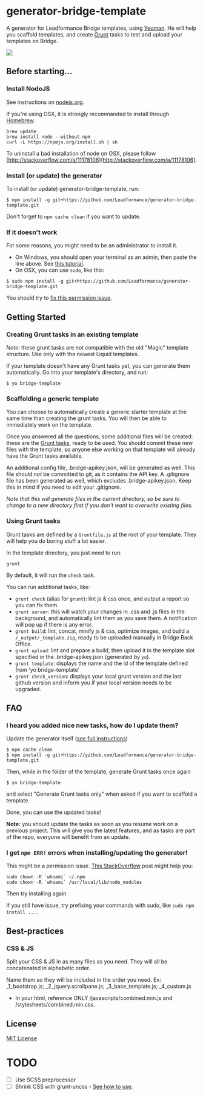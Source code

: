 # generator-bridge-template

A generator for Leadformance Bridge templates, using [Yeoman](http://yeoman.io).
He will help you scaffold templates, and create [Grunt](http://gruntjs.com) tasks to test and upload your templates on Bridge.

![](http://i.imgur.com/CYiHTVE.png)

## Before starting...

### Install NodeJS

See instructions on [nodejs.org](http://nodejs.org).

If you're using OSX, it is strongly recommanded to install through [Homebrew](http://brew.sh): 
```
brew update
brew install node --without-npm
curl -L https://npmjs.org/install.sh | sh
```

To uninstall a bad installation of node on OSX, please follow [http://stackoverflow.com/a/11178106](http://stackoverflow.com/a/11178106).

### Install (or update) the generator

To install (or update) generator-bridge-template, run:

```
$ npm install -g git+https://github.com/Leadformance/generator-bridge-template.git
```

Don't forget to `npm cache clean` if you want to update.

### If it doesn't work

For some reasons, you might need to be an administrator to install it.

- On Windows, you should open your terminal as an admin, then paste the line above. See [this tutorial](http://www.howtogeek.com/howto/windows-vista/run-a-command-as-administrator-from-the-windows-vista-run-box/).
- On OSX, you can use `sudo`, like this:

```
$ sudo npm install -g git+https://github.com/Leadformance/generator-bridge-template.git
```

You should try to [fix this permission issue](#i-get-npm-err-errors-when-installingupdating-the-generator).

## Getting Started

### Creating Grunt tasks in an existing template

*Note*: these grunt tasks are not compatible with the old "Magic" template structure. Use only with the newest Liquid templates.

If your template doesn't have any Grunt tasks yet, you can generate them automatically.
Go into your template's directory, and run:

```
$ yo bridge-template
```

### Scaffolding a generic template

You can choose to automatically create a generic starter template at the same time than creating the grunt tasks.
You will then be able to immediately work on the template.

Once you answered all the questions, some additional files will be created: these are the [Grunt tasks](#using-grunt-tasks), ready to be used.
You should commit these new files with the template, so anyone else working on that template will already have the Grunt tasks available.

An additional config file, .bridge-apikey.json, will be generated as well.
This file should *not* be committed to git, as it contains the API key.
A .gitignore file has been generated as well, which excludes .bridge-apikey.json.
Keep this in mind if you need to edit your .gitignore.

*Note that this will generate files in the current directory, so be sure to change to a new directory first if you don't want to overwrite existing files.*

### Using Grunt tasks

Grunt tasks are defined by a `Gruntfile.js` at the root of your template.
They will help you do boring stuff a lot easier.

In the template directory, you just need to run:

```
grunt
```

By default, it will run the `check` task.

You can run additional tasks, like:

- `grunt check` (alias for `grunt`): lint js & css once, and output a report so you can fix them.
- `grunt server`: this will watch your changes in .css and .js files in the background, and automatically lint them as you save them. A notification will pop up if there is any error.
- `grunt build`: lint, concat, minify js & css, optimize images, and build a `/_output/_template.zip`, ready to be uploaded manually in Bridge Back Office.
- `grunt upload`: lint and prepare a build, then upload it in the template slot specified in the .bridge-apikey.json (generated by `yo`).
- `grunt template`: displays the name and the id of the template defined from 'yo bridge-template'
- `grunt check_version`: displays your local grunt version and the last github version and inform you if your local version needs to be upgraded. 

## FAQ

### I heard you added nice new tasks, how do I update them?

Update the generator itself ([see full instructions](#install-or-update-the-generator))

```
$ npm cache clean
$ npm install -g git+https://github.com/Leadformance/generator-bridge-template.git
```

Then, while in the folder of the template, generate Grunt tasks once again

```
$ yo bridge-template
```

and select "Generate Grunt tasks only" when asked if you want to scaffold a template.

Done, you can use the updated tasks!

**Note:** you should update the tasks as soon as you resume work on a previous project. This will give you the latest features, and as tasks are part of the repo, everyone will benefit from an update.

### I get `npm ERR!` errors when installing/updating the generator!

This might be a permission issue.
[This StackOverflow](http://stackoverflow.com/a/16151707) post might help you:

```
sudo chown -R `whoami` ~/.npm
sudo chown -R `whoami` /usr/local/lib/node_modules
```

Then try installing again.

If you still have issue, try prefixing your commands with sudo, like `sudo npm install ...`.

## Best-practices

### CSS & JS

Split your CSS & JS in as many files as you need. They will all be concatenated in alphabetic order.

Name them so they will be included in the order you need.
Ex: _1_bootstrap.js; _2_jquery.scrollpane.js; _3_base_template.js; _4_custom.js

- In your html, reference ONLY /javascripts/combined.min.js and /stylesheets/combined.min.css.

## License

[MIT License](http://en.wikipedia.org/wiki/MIT_License)

# TODO

- [ ] Use SCSS preprocessor
- [ ] Shrink CSS with grunt-uncss - [See how to use](http://addyosmani.com/blog/removing-unused-css/).
